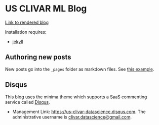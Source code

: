 # US CLIVAR ML Blog

[Link to rendered blog](https://us-clivar-datascience.github.io)

Installation requires:

- [jekyll](https://jekyllrb.com/docs/)

## Authoring new posts

New posts go into the `_pages` folder as markdown files. See [this example](_posts/2020-12-14-welcome-to-jekyll.markdown).


## Disqus

This blog uses the minima theme which supports a SaaS commenting service
called [Disqus](https://disqus.com/).

- Management Link: https://us-clivar-datascience.disqus.com. The administrative username is clivar.datascience@gmail.com.